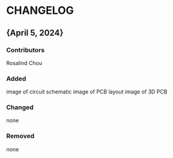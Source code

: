 # CHANGELOG

## {April 5, 2024}
### Contributors
Rosalind Chou

### Added
image of circuit schematic
image of PCB layout
image of 3D PCB

### Changed
none

### Removed
none
